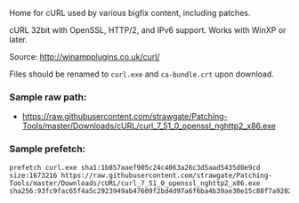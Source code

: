 Home for cURL used by various bigfix content, including patches.

cURL 32bit with OpenSSL, HTTP/2, and IPv6 support. Works with WinXP or later.

Source: http://winampplugins.co.uk/curl/

Files should be renamed to `curl.exe` and `ca-bundle.crt` upon download.

### Sample raw path:
- https://raw.githubusercontent.com/strawgate/Patching-Tools/master/Downloads/cURL/curl_7_51_0_openssl_nghttp2_x86.exe

### Sample prefetch:
    prefetch curl.exe sha1:1b857aaef905c24c4063a26c3d5aad5435d0e9cd size:1673216 https://raw.githubusercontent.com/strawgate/Patching-Tools/master/Downloads/cURL/curl_7_51_0_openssl_nghttp2_x86.exe sha256:93fc9fac65f4a5c2923949ab47609f2bd4d97a6f6ba4b39ae30e15c88f7a9202
